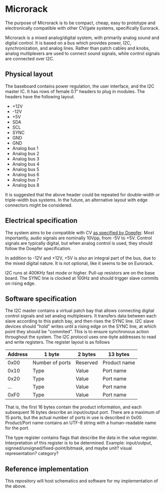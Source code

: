 # Microrack

The purpose of Microrack is to be compact, cheap, easy to prototype and electronically compatible with other CV/gate systems, specifically Eurorack.

Microrack is a mixed analog/digital system, with primarily analog sound and digital control.
It is based on a bus which provides power, I2C, synchronization, and analog lines.
Rather than patch cables and knobs, analog multiplexers are used to connect sound signals, while control signals are connected over I2C.

## Physical layout

The baseboard contains power regulation, the user interface, and the I2C master IC.
It has rows of female 0.1" headers to plug in modules. The headers have the following layout.

* +12V
* -12V
* +5V
* SDA
* SCL
* SYNC
* GND
* GND
* Analog bus 1
* Analog bus 2
* Analog bus 3
* Analog bus 4
* Analog bus 5
* Analog bus 6
* Analog bus 7
* Analog bus 8

It is suggested that the above header could be repeated for double-width or triple-width bus systems.
In the future, an alternative layout with edge connectors might be considered.

## Electrical specification

The system aims to be compatible with CV [as specified by Doepfer](http://www.doepfer.de/a100_man/a100t_e.htm). Most importantly, audio signals are nominally 10Vpp, from -5V to +5V. Control signals are typically digital, but when analog control is used, they should follow the Doepfer specification.

In addition to -12V and +12V, +5V is also an integral part of the bus, due to the mixed digital nature. It is not optional, like it seems to be on Eurorack.

I2C runs at 400KHz fast mode or higher. Pull-up resistors are on the base board. The SYNC line is clocked at 100Hz and should trigger slave commits on rising edge.

## Software specification

The I2C master contains a virtual patch bay that allows connecting digital control signals and set analog multiplexers. It transfers data between each slave according to this patch bay, and then rises the SYNC line.
I2C slave devices should "hold" writes until a rising edge on the SYNC line, at which point they should be "commited". This is to ensure synchronous action throughout the system.
The I2C protocol uses one-byte addresses to read and write registers. The register layout is as follows

| Address | 1 byte | 2 bytes | 13 bytes |
| --- | --- | --- | --- |
| 0x00 | Number of ports | Reserved | Product name |
| 0x10 | Type | Value | Port name |
| 0x20 | Type | Value | Port name |
| ...  | Type | Value | Port name |
| 0xF0 | Type | Value | Port name |

That is, the first 16 bytes contain the product information, and each subsequent 16 bytes describe an input/output port. There are a maximum of 15 ports, but the actual number of ports in use is described in 0x00. Product/Port name contains an UTF-8 string with a human-readable name for the port.

The type register contains flags that describe the data in the value register. Interpretation of this register is to be determined. Example: input/output, signned/unsigned/fixed-point/bitmask, and maybe unit? visual representation? category?

## Reference implementation

This repository will host schematics and software for my implementation of the above.

